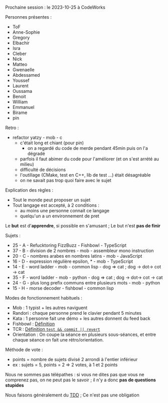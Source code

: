 Prochaine session : le 2023-10-25 à CodeWorks

Personnes présentes :
- ToF
- Anne-Sophie
- Gregory
- Elbachir
- Isra
- Cleber
- Nick
- Matteo
- Gwenaelle
- Abdessamed
- Youssef
- Laurent
- Oussama
- Benoit
- William
- Emmanuel
- Birame
- pin

Retro :
- refactor yatzy - mob - c
  - c'était long et chiant (pour pin)
    - on a regardé du code de merde pendant 45min puis on l'a dégradé
  - parfois il faut abimer du code pour l'améliorer (et on s'est arrété au milieu)
  - difficulté de décisions
  - l'outillage (CMake, test en C++, lib de test …) était désagréable
  - on ne savait pas trop quoi faire avec le sujet

Explication des règles :
- Tout le monde peut proposer un sujet
- Tout langage est accepté, à 2 conditions :
  - au moins une personne connait ce langage
  - quelqu'un a un environnement de pret

Le **but** est d'**apprendre**, si possible en s'amusant ;
Le but n'est **pas de finir**

Sujets :
- 25 - A - Refucktoring FizzBuzz - Fishbowl - TypeScript
- 37 - B - division de 2 nombres - mob - assembleur mono instruction
- 20 - C - nombres arabes en nombres latins - mob - JavaScript
- 16 - D - expression régulière epsilon, * - mob - TypeScript
- 14 - E - word ladder - mob - common lisp - dog => cat ; dog -> dot-> cot -> cat 
- 35 - F - word ladder - mob - python - dog => cat ; dog -> dot-> cot -> cat 
- 24 - G - plus long prefix communs entre plusieurs mots - mob - python
- 15 - H - morse decoder - fishbowl - common lisp

Modes de fonctionnement habituels :
- Mob : 1 typist + les autres naviguent
- Randori : chaque personne prend le clavier pendant 5 minutes
- Kata : 1 personne fait une démo + les autres donnent du feed back
- Fishbowl : [Définition](https://en.wikipedia.org/wiki/Fishbowl_(conversation))
- TCR : [Définition `test && commit || revert`](https://medium.com/@kentbeck_7670/test-commit-revert-870bbd756864)
- Orientation : On coupe la séance en plusieurs sous-séances,
  et entre chaque séance on fait une rétro/orientation.

Méthode de vote :
- points = nombre de sujets divisé 2 arrondi à l'entier inférieur
- ex : sujets = 5, points = 2 => 2 votes, à 1 et 2 points

Nous ne sommes pas télépathes :
si vous ne dites pas que vous ne comprenez pas, on ne peut pas le savoir ;
il n'y a donc **pas de questions stupides**

Nous faisons généralement du [TDD](https://fr.wikipedia.org/wiki/Test_driven_development) ;
Ce n'est pas une obligation
